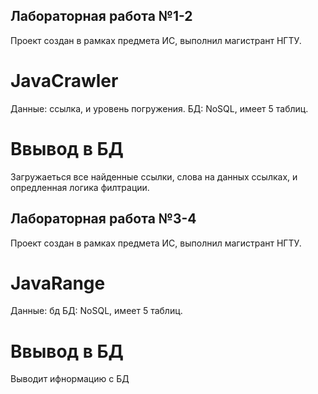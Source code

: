 ## Лабораторная работа №1-2
Проект создан в рамках предмета ИС, выполнил магистрант НГТУ.

# JavaCrawler
Данные: ссылка, и уровень погружения.
БД: NoSQL, имеет 5 таблиц.

# Ввывод в БД
Загружаеться все найденные ссылки, слова на данных ссылках, и опредленная логика филтрации.


## Лабораторная работа №3-4
Проект создан в рамках предмета ИС, выполнил магистрант НГТУ.

# JavaRange
Данные: бд
БД: NoSQL, имеет 5 таблиц.

# Ввывод в БД
Выводит ифнормацию с БД

